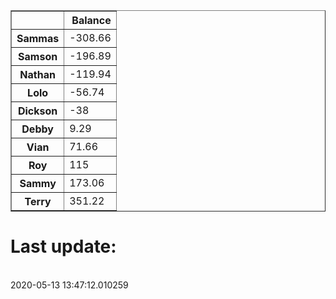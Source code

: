 <table border="1" class="dataframe">
  <thead>
    <tr style="text-align: right;">
      <th></th>
      <th>Balance</th>
    </tr>
  </thead>
  <tbody>
    <tr>
      <th>Sammas</th>
      <td>-308.66</td>
    </tr>
    <tr>
      <th>Samson</th>
      <td>-196.89</td>
    </tr>
    <tr>
      <th>Nathan</th>
      <td>-119.94</td>
    </tr>
    <tr>
      <th>Lolo</th>
      <td>-56.74</td>
    </tr>
    <tr>
      <th>Dickson</th>
      <td>-38</td>
    </tr>
    <tr>
      <th>Debby</th>
      <td>9.29</td>
    </tr>
    <tr>
      <th>Vian</th>
      <td>71.66</td>
    </tr>
    <tr>
      <th>Roy</th>
      <td>115</td>
    </tr>
    <tr>
      <th>Sammy</th>
      <td>173.06</td>
    </tr>
    <tr>
      <th>Terry</th>
      <td>351.22</td>
    </tr>
  </tbody>
</table><H1>Last update:</h1><br>2020-05-13 13:47:12.010259